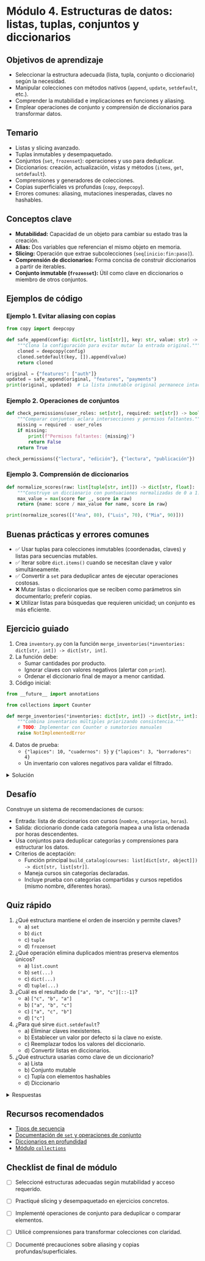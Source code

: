 # Módulo 4. Estructuras de datos: listas, tuplas, conjuntos y diccionarios

## Objetivos de aprendizaje

- Seleccionar la estructura adecuada (lista, tupla, conjunto o diccionario) según la necesidad.
- Manipular colecciones con métodos nativos (`append`, `update`, `setdefault`, etc.).
- Comprender la mutabilidad e implicaciones en funciones y aliasing.
- Emplear operaciones de conjunto y comprensión de diccionarios para transformar datos.

## Temario

- Listas y slicing avanzado.
- Tuplas inmutables y desempaquetado.
- Conjuntos (`set`, `frozenset`): operaciones y uso para deduplicar.
- Diccionarios: creación, actualización, vistas y métodos (`items`, `get`, `setdefault`).
- Comprensiones y generadores de colecciones.
- Copias superficiales vs profundas (`copy`, `deepcopy`).
- Errores comunes: aliasing, mutaciones inesperadas, claves no hashables.

## Conceptos clave

- **Mutabilidad:** Capacidad de un objeto para cambiar su estado tras la creación.
- **Alias:** Dos variables que referencian el mismo objeto en memoria.
- **Slicing:** Operación que extrae subcolecciones (`seq[inicio:fin:paso]`).
- **Comprensión de diccionarios:** Forma concisa de construir diccionarios a partir de iterables.
- **Conjunto inmutable (`frozenset`):** Útil como clave en diccionarios o miembro de otros conjuntos.

## Ejemplos de código

### Ejemplo 1. Evitar aliasing con copias

```python
from copy import deepcopy

def safe_append(config: dict[str, list[str]], key: str, value: str) -> dict[str, list[str]]:
    """Clona la configuración para evitar mutar la entrada original."""
    cloned = deepcopy(config)
    cloned.setdefault(key, []).append(value)
    return cloned

original = {"features": ["auth"]}
updated = safe_append(original, "features", "payments")
print(original, updated)  # La lista inmutable original permanece intacta.
```

### Ejemplo 2. Operaciones de conjuntos

```python
def check_permissions(user_roles: set[str], required: set[str]) -> bool:
    """Comparar conjuntos aclara intersecciones y permisos faltantes."""
    missing = required - user_roles
    if missing:
        print(f"Permisos faltantes: {missing}")
        return False
    return True

check_permissions({"lectura", "edición"}, {"lectura", "publicación"})
```

### Ejemplo 3. Comprensión de diccionarios

```python
def normalize_scores(raw: list[tuple[str, int]]) -> dict[str, float]:
    """Construye un diccionario con puntuaciones normalizadas de 0 a 1."""
    max_value = max(score for _, score in raw)
    return {name: score / max_value for name, score in raw}

print(normalize_scores([("Ana", 80), ("Luis", 70), ("Mia", 90)]))
```

## Buenas prácticas y errores comunes

- ✅ Usar tuplas para colecciones inmutables (coordenadas, claves) y listas para secuencias mutables.
- ✅ Iterar sobre `dict.items()` cuando se necesitan clave y valor simultáneamente.
- ✅ Convertir a `set` para deduplicar antes de ejecutar operaciones costosas.
- ❌ Mutar listas o diccionarios que se reciben como parámetros sin documentarlo; preferir copias.
- ❌ Utilizar listas para búsquedas que requieren unicidad; un conjunto es más eficiente.

## Ejercicio guiado

1. Crea `inventory.py` con la función `merge_inventories(*inventories: dict[str, int]) -> dict[str, int]`.
2. La función debe:
   - Sumar cantidades por producto.
   - Ignorar claves con valores negativos (alertar con `print`).
   - Ordenar el diccionario final de mayor a menor cantidad.
3. Código inicial:

```python
from __future__ import annotations

from collections import Counter

def merge_inventories(*inventories: dict[str, int]) -> dict[str, int]:
    """Combina inventarios múltiples priorizando consistencia."""
    # TODO: Implementar con Counter o sumatorios manuales
    raise NotImplementedError
```

4. Datos de prueba:
   - `{"lapices": 10, "cuadernos": 5}` y `{"lapices": 3, "borradores": 4}`
   - Un inventario con valores negativos para validar el filtrado.

<details><summary>Solución</summary>

```python
from __future__ import annotations

from collections import Counter

def merge_inventories(*inventories: dict[str, int]) -> dict[str, int]:
    counter = Counter()
    for inventory in inventories:
        for product, qty in inventory.items():
            if qty < 0:
                print(f"Ignorando cantidad negativa: {product} -> {qty}")
                continue
            counter[product] += qty
    merged = dict(counter.most_common())
    return merged
```

</details>

## Desafío

Construye un sistema de recomendaciones de cursos:

- Entrada: lista de diccionarios con cursos (`nombre`, `categorias`, `horas`).
- Salida: diccionario donde cada categoría mapea a una lista ordenada por horas descendentes.
- Usa conjuntos para deduplicar categorías y comprensiones para estructurar los datos.
- Criterios de aceptación:
  - Función principal `build_catalog(courses: list[dict[str, object]]) -> dict[str, list[str]]`.
  - Maneja cursos sin categorías declaradas.
  - Incluye prueba con categorías compartidas y cursos repetidos (mismo nombre, diferentes horas).

## Quiz rápido

1. ¿Qué estructura mantiene el orden de inserción y permite claves?
   - a) `set`
   - b) `dict`
   - c) `tuple`
   - d) `frozenset`
2. ¿Qué operación elimina duplicados mientras preserva elementos únicos?
   - a) `list.count`
   - b) `set(...)`
   - c) `dict(...)`
   - d) `tuple(...)`
3. ¿Cuál es el resultado de `["a", "b", "c"][::-1]`?
   - a) `["c", "b", "a"]`
   - b) `["a", "b", "c"]`
   - c) `["a", "c", "b"]`
   - d) `["c"]`
4. ¿Para qué sirve `dict.setdefault`?
   - a) Eliminar claves inexistentes.
   - b) Establecer un valor por defecto si la clave no existe.
   - c) Reemplazar todos los valores del diccionario.
   - d) Convertir listas en diccionarios.
5. ¿Qué estructura usarías como clave de un diccionario?
   - a) Lista
   - b) Conjunto mutable
   - c) Tupla con elementos hashables
   - d) Diccionario

<details><summary>Respuestas</summary>
1. b  
2. b  
3. a  
4. b  
5. c
</details>

## Recursos recomendados

- [Tipos de secuencia](https://docs.python.org/3/library/stdtypes.html#sequence-types-list-tuple-range)
- [Documentación de `set` y operaciones de conjunto](https://docs.python.org/3/library/stdtypes.html#set)
- [Diccionarios en profundidad](https://docs.python.org/3/tutorial/datastructures.html#dictionaries)
- [Módulo `collections`](https://docs.python.org/3/library/collections.html)

## Checklist de final de módulo

- [ ] Seleccioné estructuras adecuadas según mutabilidad y acceso requerido.
- [ ] Practiqué slicing y desempaquetado en ejercicios concretos.
- [ ] Implementé operaciones de conjunto para deduplicar o comparar elementos.
- [ ] Utilicé comprensiones para transformar colecciones con claridad.
- [ ] Documenté precauciones sobre aliasing y copias profundas/superficiales.

